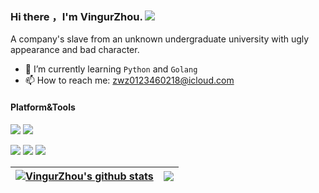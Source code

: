 ### Hi there ，I'm VingurZhou.<a href="https://zhouwenzhe.com"></a> ![](https://komarev.com/ghpvc/?username=Vingurzhou&style=flat-square&color=brightgreen)
A company's slave from an unknown undergraduate university with ugly appearance and bad character.
- 🌱 I’m currently learning `Python` and `Golang`
- 📫 How to reach me: zwz0123460218@icloud.com
<!--
Here are some ideas to get you started:
- 🔭 I’m currently working on ...
- 🌱 I’m currently learning ...
- 👯 I’m looking to collaborate on ...
- 🤔 I’m looking for help with ...
- 💬 Ask me about ...
- 📫 How to reach me: ...
- 😄 Pronouns: ...
- ⚡ Fun fact: ...
-->
#### Platform&Tools

[![](https://img.shields.io/badge/macOS-Monterey-FD6585?style=flat-square&logo=Apple)](<[https://](https://www.apple.com/macos/big-sur/)>)
[![](https://img.shields.io/badge/ubuntu-8.04-blue?style=flat-square&logo=Centos)](https://ubuntu.com/)

[![](https://img.shields.io/badge/Jetbrains-Pycharm-yellow?style=flat-square&logo=Pycharm)](https://www.jetbrains.com/pycharm/)
[![](https://img.shields.io/badge/-Docker-2496ED?style=flat-square&logo=docker&logoColor=ffffff)](https://www.docker.com/)
[![](https://img.shields.io/badge/-Postman-ed7547?style=flat-square&logo=postman&logoColor=ffffff)](https://www.postman.com/)

| <a href="https://github.com/anuraghazra/github-readme-stats"><img align="center" src="https://github-readme-stats.vercel.app/api?username=Vingurzhou&show_icons=true&theme=radical&hide_border=true" alt="VingurZhou's github stats" /></a> | <a href="https://github.com/anuraghazra/github-readme-stats"><img align="center" src="https://github-readme-stats.vercel.app/api/top-langs/?username=Vingurzhou&layout=compact&hide_border=true&text_color=9ffef6&bg_color=000000" /></a> |
| ------------------------------------------------------------ | ------------------------------------------------------------ |






